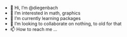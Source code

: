 - 👋 Hi, I’m @diegenbach
- 👀 I’m interested in math, graphics
- 🌱 I’m currently learning packages
- 💞️ I’m looking to collaborate on nothing, to old for that
- 📫 How to reach me ...

<!---
diegenbach/diegenbach is a ✨ special ✨ repository because its `README.md` (this file) appears on your GitHub profile.
You can click the Preview link to take a look at your changes.
--->
